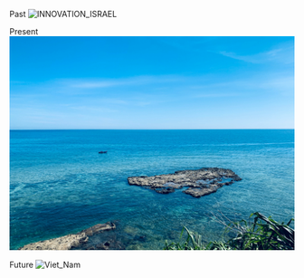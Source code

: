 Past
![INNOVATION_ISRAEL](https://github.com/user-attachments/assets/9a47c741-922b-4f8b-b389-6b020b69d943)

Present
![alt](images/dao_ly_son.jpg)

Future
![Viet_Nam](https://images.unsplash.com/photo-1641460213122-336c96f558b0?q=80&w=1470&auto=format&fit=crop&ixlib=rb-4.0.3&ixid=M3wxMjA3fDB8MHxwaG90by1wYWdlfHx8fGVufDB8fHx8fA%3D%3D)
